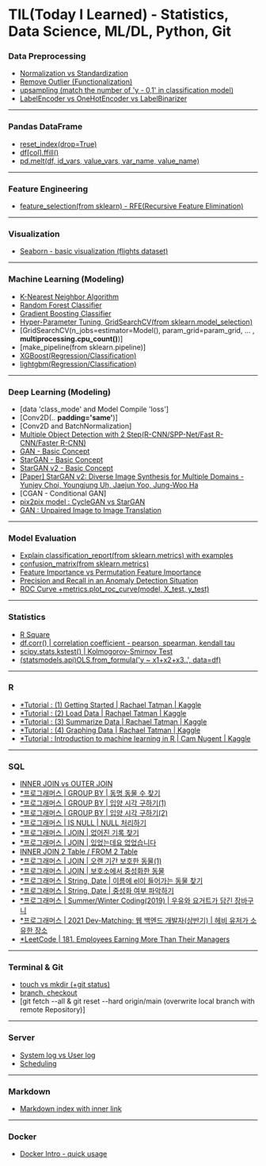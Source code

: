 # TIL(Today I Learned) - Statistics, Data Science, ML/DL, Python, Git



### Data Preprocessing
- [Normalization vs Standardization](https://github.com/sw-song/TIL/blob/main/Data_Preprocessing/Normalization_vs_Standardization.md)
- [Remove Outlier (Functionalization)](https://github.com/sw-song/TIL/blob/main/Data_Preprocessing/remove_outlier.md)
- [upsampling (match the number of 'y - 0,1' in classification model)](https://github.com/sw-song/TIL/blob/main/Data_Preprocessing/upsampling.md)
- [LabelEncoder vs OneHotEncoder vs LabelBinarizer](https://github.com/sw-song/TIL/blob/main/Data_Preprocessing/sklearn_Encoders.md)
---

### Pandas DataFrame
- [reset_index(drop=True)](https://github.com/sw-song/TIL/blob/main/Pandas_DataFrame/reset_index.md)
- [df[col].ffill()](https://github.com/sw-song/TIL/blob/main/Pandas_DataFrame/ffill.md)
- [pd.melt(df, id_vars, value_vars, var_name, value_name)](https://github.com/sw-song/TIL/blob/main/Pandas_DataFrame/melt.md)
---

### Feature Engineering
- [feature_selection(from sklearn) - RFE(Recursive Feature Elimination)](https://github.com/sw-song/TIL/blob/main/Feature_Engineering/rfe.md)
---

### Visualization
- [Seaborn - basic visualization (flights dataset)](https://github.com/sw-song/TIL/blob/main/Visualization/sns_visualization.ipynb)
---

### Machine Learning (Modeling)
- [K-Nearest Neighbor Algorithm](https://github.com/sw-song/TIL/blob/main/Machine_Learning/KNN.md)
- [Random Forest Classifier](https://github.com/sw-song/TIL/blob/main/Machine_Learning/RandomForestClassifier.md)
- [Gradient Boosting Classifier](https://github.com/sw-song/TIL/blob/main/Machine_Learning/GradientBoostingClassifier.md)
- [Hyper-Parameter Tuning, GridSearchCV(from sklearn.model_selection)](https://github.com/sw-song/TIL/blob/main/Machine_Learning/GridSearchCV.md)
- [GridSearchCV(n_jobs=estimator=Model(), param_grid=param_grid, ... , **multiprocessing.cpu_count()**)]
- [make_pipeline(from sklearn.pipeline)]
- [XGBoost(Regression/Classification)](https://github.com/sw-song/TIL/blob/main/Machine_Learning/XGBoost.md)
- [lightgbm(Regression/Classification)](https://github.com/sw-song/TIL/blob/main/Machine_Learning/LGBM.md)
---

### Deep Learning (Modeling)
- [data 'class_mode' and Model Compile 'loss']
- [Conv2D(.. **padding='same'**)]
- [Conv2D and BatchNormalization]
- [Multiple Object Detection with 2 Step(R-CNN/SPP-Net/Fast R-CNN/Faster R-CNN)](https://github.com/sw-song/TIL/blob/main/Deep_Learning/Multiple_Object_Detection_2step.md)
- [GAN - Basic Concept](https://github.com/sw-song/TIL/blob/main/Deep_Learning/GAN.md)
- [StarGAN - Basic Concept](https://github.com/sw-song/TIL/blob/main/Deep_Learning/StarGAN.md)
- [StarGAN v2 - Basic Concept](https://github.com/sw-song/TIL/blob/main/Deep_Learning/StarGAN_v2.md)
- [[Paper] StarGAN v2: Diverse Image Synthesis for Multiple Domains - Yunjey Choi, Youngjung Uh, Jaejun Yoo, Jung-Woo Ha](https://github.com/sw-song/TIL/blob/main/Deep_Learning/Paper_StarGAN_v2.md)
- [CGAN - Conditional GAN]
- [pix2pix model : CycleGAN vs StarGAN](https://github.com/sw-song/TIL/blob/main/Deep_Learning/CycleGAN_vs_StarGAN.md)
- [GAN : Unpaired Image to Image Translation](https://github.com/sw-song/TIL/blob/main/Deep_Learning/GAN_Image_to_Image_Translation.md)
---

### Model Evaluation
- [Explain classification_report(from sklearn.metrics) with examples](https://github.com/sw-song/TIL/blob/main/Model_Evaluation/classification_report.md)
- [confusion_matrix(from sklearn.metrics)](https://github.com/sw-song/TIL/blob/main/Model_Evaluation/confusion_matrix.md)
- [Feature Importance vs Permutation Feature Importance](https://github.com/sw-song/TIL/blob/main/Model_Evaluation/feature_importance.md)
- [Precision and Recall in an Anomaly Detection Situation](https://github.com/sw-song/TIL/blob/main/Model_Evaluation/precision_vs_recall.md)
- [ROC Curve +metrics.plot_roc_curve(model, X_test, y_test)](https://github.com/sw-song/TIL/blob/main/Model_Evaluation/precision_vs_recall.md)
---

### Statistics
- [R Square](https://github.com/sw-song/TIL/blob/main/Statistics/R_Square.md)
- [df.corr() | correlation coefficient - pearson, spearman, kendall tau](https://github.com/sw-song/TIL/blob/main/Statistics/corr.md)
- [scipy.stats.kstest() | Kolmogorov-Smirnov Test](https://github.com/sw-song/TIL/blob/main/Statistics/kstest.md)
- [(statsmodels.api)OLS.from_formula('y ~ x1+x2+x3..', data=df)](https://github.com/sw-song/TIL/blob/main/Statistics/ols_regression.md)


---

### R
- [*Tutorial : (1) Getting Started | Rachael Tatman | Kaggle](https://github.com/sw-song/TIL/blob/main/R/getting-started-in-r-first-steps.ipynb)
- [*Tutorial : (2) Load Data | Rachael Tatman | Kaggle](https://github.com/sw-song/TIL/blob/main/R/getting-started-in-r-load-data-into-r.ipynb)
- [*Tutorial : (3) Summarize Data | Rachael Tatman | Kaggle](https://github.com/sw-song/TIL/blob/main/R/getting-started-in-r-summarize-data.ipynb)
- [*Tutorial : (4) Graphing Data | Rachael Tatman | Kaggle](https://github.com/sw-song/TIL/blob/main/R/getting-started-in-r-graphing-data.ipynb)
- [*Tutorial : Introduction to machine learning in R | Cam Nugent | Kaggle](https://github.com/sw-song/TIL/blob/main/R/introduction-to-machine-learning-in-r-tutorial.ipynb)
---

### SQL
- [INNER JOIN vs OUTER JOIN](https://github.com/sw-song/TIL/blob/main/SQL/inner_outer_join.md)
- [*프로그래머스 | GROUP BY | 동명 동물 수 찾기](https://github.com/sw-song/TIL/blob/main/SQL/having.md)
- [*프로그래머스 | GROUP BY | 입양 시각 구하기(1)](https://github.com/sw-song/TIL/blob/main/SQL/use_alias.md)
- [*프로그래머스 | GROUP BY | 입양 시각 구하기(2)](https://github.com/sw-song/TIL/blob/main/SQL/recursive.md)
- [*프로그래머스 | IS NULL | NULL 처리하기](https://github.com/sw-song/TIL/blob/main/SQL/ifnull.md)
- [*프로그래머스 | JOIN | 없어진 기록 찾기](https://github.com/sw-song/TIL/blob/main/SQL/join_without_null.md)
- [*프로그래머스 | JOIN | 있었는데요 없었습니다](https://github.com/sw-song/TIL/blob/main/SQL/compare_dates.md)
- [INNER JOIN 2 Table / FROM 2 Table](https://github.com/sw-song/TIL/blob/main/SQL/join_and_from_2_table.md)
- [*프로그래머스 | JOIN | 오랜 기간 보호한 동물(1)](https://github.com/sw-song/TIL/blob/main/SQL/order_by_datetime.md)
- [*프로그래머스 | JOIN | 보호소에서 중성화한 동물](https://github.com/sw-song/TIL/blob/main/SQL/intact_to_spayed.md)
- [*프로그래머스 | String, Date | 이름에 el이 들어가는 동물 찾기](https://github.com/sw-song/TIL/blob/main/SQL/where_like_upper_lower.md)
- [*프로그래머스 | String, Date | 중성화 여부 파악하기](https://github.com/sw-song/TIL/blob/main/SQL/if_or_case.md)
- [*프로그래머스 | Summer/Winter Coding(2019) | 우유와 요거트가 담긴 장바구니](https://github.com/sw-song/TIL/blob/main/SQL/with_groupby_having.md)
- [*프로그래머스 | 2021 Dev-Matching: 웹 백엔드 개발자(상반기) | 헤비 유저가 소유한 장소](https://github.com/sw-song/TIL/blob/main/SQL/subquery_or_2table.md)
- [*LeetCode | 181. Employees Earning More Than Their Managers](https://github.com/sw-song/TIL/blob/main/SQL/double_table.md)
---

### Terminal & Git
- [touch vs mkdir (+git status)](https://github.com/sw-song/TIL/blob/main/Git/status.md)
- [branch, checkout](https://github.com/sw-song/TIL/blob/main/Git/brunch.md)
- [git fetch --all & git reset --hard origin/main (overwrite local branch with remote Repository)]
---

### Server
- [System log vs User log](https://github.com/sw-song/TIL/blob/main/Server/log.md)
- [Scheduling](https://github.com/sw-song/TIL/blob/main/Server/scheduling.md)

---

### Markdown
- [Markdown index with inner link](https://github.com/sw-song/TIL/blob/main/Markdown/innerlink.md)
---

### Docker
- [Docker Intro - quick usage](https://github.com/sw-song/TIL/blob/main/Docker/docker_tutorial.md)